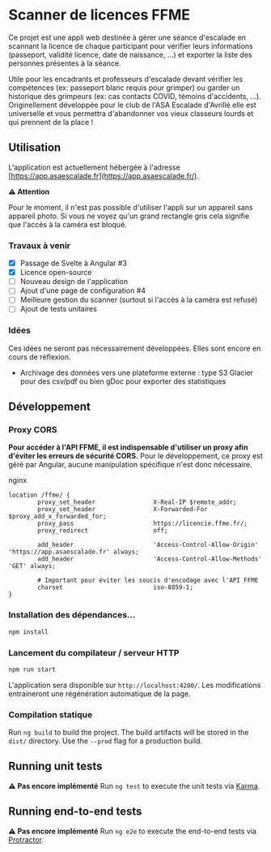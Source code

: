 # Scanner de licences FFME

Ce projet est une appli web destinée à gérer une séance d'escalade en scannant la licence de chaque participant pour vérifier leurs informations (passeport, validité licence, date de naissance, ...) et exporter la liste des personnes présentes à la séance.

Utile pour les encadrants et professeurs d'escalade devant vérifier les compétences (ex: passeport blanc requis pour grimper) ou garder un historique des grimpeurs (ex: cas contacts COVID, témoins d'accidents, ...). Originellement développée pour le club de l'ASA Escalade d'Avrillé elle est universelle et vous permettra d'abandonner vos vieux classeurs lourds et qui prennent de la place !

## Utilisation

L'application est actuellement hébergée à l'adresse [https://app.asaescalade.fr](https://app.asaescalade.fr/).

**:warning: Attention**

Pour le moment, il n'est pas possible d'utiliser l'appli sur un appareil sans appareil photo.
Si vous ne voyez qu'un grand rectangle gris cela signifie que l'accès à la caméra est bloqué.

### Travaux à venir

- [x] Passage de Svelte à Angular #3
- [x] Licence open-source
- [ ] Nouveau design de l'application
- [ ] Ajout d'une page de configuration #4
- [ ] Meilleure gestion du scanner (surtout si l'accès à la caméra est refusé)
- [ ] Ajout de tests unitaires

### Idées

Ces idées ne seront pas nécessairement développées. Elles sont encore en cours de réflexion.

- Archivage des données vers une plateforme externe : type S3 Glacier pour des csv/pdf ou bien gDoc pour exporter des statistiques

## Développement

### Proxy CORS

**Pour accéder à l'API FFME, il est indispensable d'utiliser un proxy afin d'éviter les erreurs de sécurité CORS.**
Pour le développement, ce proxy est géré par Angular, aucune manipulation spécifique n'est donc nécessaire.

nginx

```nginx
location /ffme/ {
        proxy_set_header                X-Real-IP $remote_addr;
        proxy_set_header                X-Forwarded-For $proxy_add_x_forwarded_for;
        proxy_pass                      https://licencie.ffme.fr/;
        proxy_redirect                  off;

        add_header                      'Access-Control-Allow-Origin' 'https://app.asaescalade.fr' always;
        add_header                      'Access-Control-Allow-Methods' 'GET' always;

        # Important pour éviter les soucis d'encodage avec l'API FFME
        charset                         iso-8859-1;
}
```

### Installation des dépendances...

```bash
npm install
```

### Lancement du compilateur / serveur HTTP

```bash
npm run start
```

L'application sera disponible sur `http://localhost:4200/`. Les modifications entraineront une régénération automatique de la page.

### Compilation statique

Run `ng build` to build the project. The build artifacts will be stored in the `dist/` directory. Use the `--prod` flag for a production build.

## Running unit tests

**:warning: Pas encore implémenté**
Run `ng test` to execute the unit tests via [Karma](https://karma-runner.github.io).

## Running end-to-end tests

**:warning: Pas encore implémenté**
Run `ng e2e` to execute the end-to-end tests via [Protractor](http://www.protractortest.org/).
